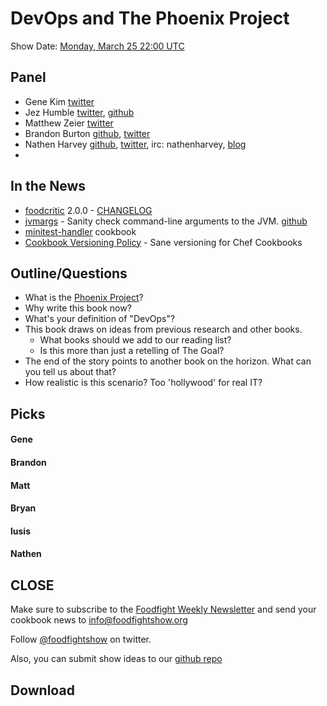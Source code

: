 # DevOps and The Phoenix Project

Show Date:  [Monday, March 25 22:00 UTC](http://www.timeanddate.com/worldclock/fixedtime.html?msg=Food+Fight+Show+-+DevOps+and+the+Phoenix+Project&iso=20130325T18&p1=1928&ah=1)

Panel<a name="panel"></a>
-----
* Gene Kim [twitter](https://twitter.com/realgenekim)
* Jez Humble [twitter](https://twitter.com/jezhumble), [github](https://github.com/jezhumble)
* Matthew Zeier [twitter](https://twitter.com/mrz)
* Brandon Burton [github](http://github.com/solarce), [twitter](https://twitter.com/solarce)
* Nathen Harvey [github](http://github.com/nathenharvey), [twitter](http://twitter.com/nathenharvey), irc: nathenharvey, [blog](http://nathenharvey.com)
*

In the News<a name="news"></a>
-----------
* [foodcritic](http://acrmp.github.com/foodcritic/) 2.0.0 - [CHANGELOG](https://github.com/acrmp/foodcritic/blob/master/CHANGELOG.md)
* [jvmargs](http://rubygems.org/gems/jvmargs) - Sanity check command-line arguments to the JVM. [github](https://github.com/bryanwb/jvmargs.git)
* [minitest-handler](http://community.opscode.com/cookbooks/minitest-handler) cookbook 
* [Cookbook Versioning Policy](http://chef-community.github.com/cvp/) - Sane versioning for Chef Cookbooks

Outline/Questions
-----------------
* What is the [Phoenix Project](http://itrevolution.com/books/phoenix-project-devops-book/)?
* Why write this book now?
* What's your definition of "DevOps"?
* This book draws on ideas from previous research and other books.
  * What books should we add to our reading list?
  * Is this more than just a retelling of The Goal?
* The end of the story points to another book on the horizon.  What can you tell us about that?
* How realistic is this scenario?  Too 'hollywood' for real IT?


Picks<a name="picks"></a>
-----
#### Gene

#### Brandon

#### Matt

#### Bryan  

#### lusis  

#### Nathen  



CLOSE
-----

Make sure to subscribe to the [Foodfight Weekly Newsletter](http://bit.ly/ffsmail) and send your cookbook
news to info@foodfightshow.org

Follow [@foodfightshow](http://twitter.com/foodfightshow) on twitter.

Also, you can submit show ideas to our [github repo](https://github.com/foodfight/showz)



Download
--------
